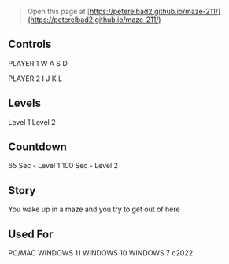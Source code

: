  

> Open this page at [https://peterelbad2.github.io/maze-211/](https://peterelbad2.github.io/maze-211/)

## Controls
PLAYER 1
W
A
S
D

PLAYER 2
I
J
K
L

## Levels
Level 1
Level 2

## Countdown
65 Sec - Level 1
100 Sec - Level 2

## Story
You wake up in a maze and you try to get out of here


## Used For
PC/MAC
WINDOWS 11
WINDOWS 10
WINDOWS 7
c2022
